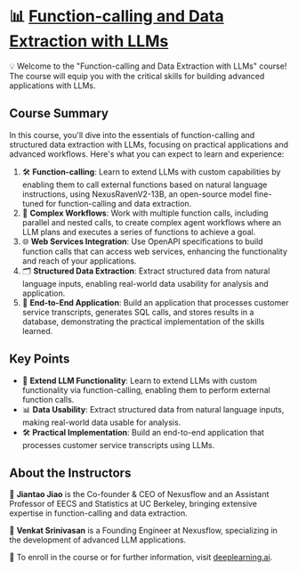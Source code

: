 # 📊 [Function-calling and Data Extraction with LLMs](https://www.deeplearning.ai/short-courses/function-calling-and-data-extraction-with-llms/)

💡 Welcome to the "Function-calling and Data Extraction with LLMs" course! The course will equip you with the critical skills for building advanced applications with LLMs.

## Course Summary
In this course, you'll dive into the essentials of function-calling and structured data extraction with LLMs, focusing on practical applications and advanced workflows. Here's what you can expect to learn and experience:

1. 🛠️ **Function-calling**: Learn to extend LLMs with custom capabilities by enabling them to call external functions based on natural language instructions, using NexusRavenV2-13B, an open-source model fine-tuned for function-calling and data extraction.
2. 🔄 **Complex Workflows**: Work with multiple function calls, including parallel and nested calls, to create complex agent workflows where an LLM plans and executes a series of functions to achieve a goal.
3. 🌐 **Web Services Integration**: Use OpenAPI specifications to build function calls that can access web services, enhancing the functionality and reach of your applications.
4. 🗂️ **Structured Data Extraction**: Extract structured data from natural language inputs, enabling real-world data usability for analysis and application.
5. 💾 **End-to-End Application**: Build an application that processes customer service transcripts, generates SQL calls, and stores results in a database, demonstrating the practical implementation of the skills learned.

## Key Points
- 🔌 **Extend LLM Functionality**: Learn to extend LLMs with custom functionality via function-calling, enabling them to perform external function calls.
- 📊 **Data Usability**: Extract structured data from natural language inputs, making real-world data usable for analysis.
- 🛠️ **Practical Implementation**: Build an end-to-end application that processes customer service transcripts using LLMs.

## About the Instructors
🌟 **Jiantao Jiao** is the Co-founder & CEO of Nexusflow and an Assistant Professor of EECS and Statistics at UC Berkeley, bringing extensive expertise in function-calling and data extraction.

🌟 **Venkat Srinivasan** is a Founding Engineer at Nexusflow, specializing in the development of advanced LLM applications.

🔗 To enroll in the course or for further information, visit [deeplearning.ai](https://www.deeplearning.ai/short-courses/).
